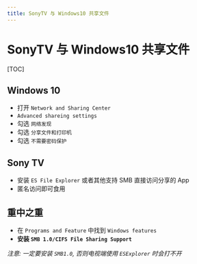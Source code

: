 ```yaml
---
title: SonyTV 与 Windows10 共享文件
---
```


# SonyTV 与 Windows10 共享文件
[TOC]

## Windows 10

- 打开 `Network and Sharing Center`
- `Advanced shareing settings`
- 勾选 `网络发现`
- 勾选 `分享文件和打印机`
- 勾选 `不需要密码保护`

## Sony TV

- 安装 `ES File Explorer` 或者其他支持 SMB 直接访问分享的 App
- 匿名访问即可食用


## 重中之重

- 在 `Programs and Feature` 中找到 `Windows features`
- **安装 `SMB 1.0/CIFS File Sharing Support`**

*注意: 一定要安装 `SMB1.0`, 否则电视端使用 `ESExplorer` 时会打不开*
